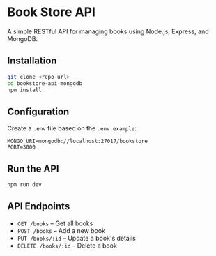 # Book Store API

A simple RESTful API for managing books using Node.js, Express, and MongoDB.

##  Installation

```bash
git clone <repo-url>
cd bookstore-api-mongodb
npm install
```

##  Configuration

Create a `.env` file based on the `.env.example`:

```env
MONGO_URI=mongodb://localhost:27017/bookstore
PORT=3000
```

##  Run the API

```bash
npm run dev
```

##  API Endpoints

- `GET /books` – Get all books
- `POST /books` – Add a new book
- `PUT /books/:id` – Update a book's details
- `DELETE /books/:id` – Delete a book
